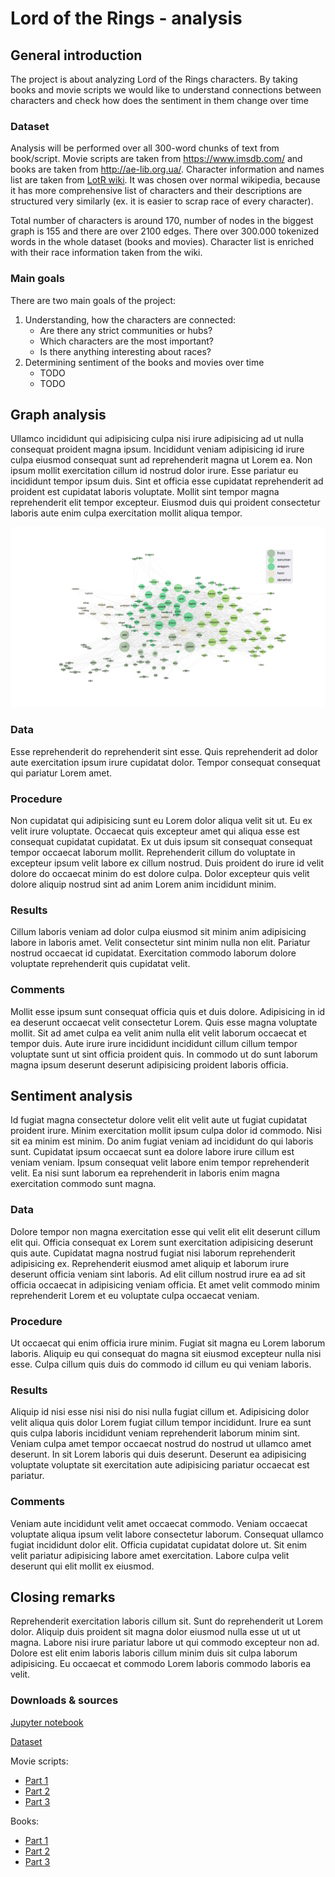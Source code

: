 # Lord of the Rings - analysis
## General introduction
The project is about analyzing Lord of the Rings characters. By taking books and movie scripts we would like to understand connections between characters and check how does the sentiment in them change over time

### Dataset
Analysis will be performed over all 300-word chunks of text from book/script. Movie scripts are taken from https://www.imsdb.com/ and books are taken from http://ae-lib.org.ua/. Character information and names list are taken from [LotR wiki]( https://lotr.fandom.com/wiki). It was chosen over normal wikipedia, because it has more comprehensive list of characters and their descriptions are structured very similarly (ex. it is easier to scrap race of every character).

Total number of characters is around 170, number of nodes in the biggest graph is 155 and there are over 2100 edges. There over 300.000 tokenized words in the whole dataset (books and movies). Character list is enriched with their race information taken from the wiki.
### Main goals
There are two main goals of the project:
1. Understanding, how the characters are connected:
    - Are there any strict communities or hubs?
    - Which characters are the most important?
    - Is there anything interesting about races?
2. Determining sentiment of the books and movies over time
    - TODO
    - TODO


## Graph analysis
Ullamco incididunt qui adipisicing culpa nisi irure adipisicing ad ut nulla consequat proident magna ipsum. Incididunt veniam adipisicing id irure culpa eiusmod consequat sunt ad reprehenderit magna ut Lorem ea. Non ipsum mollit exercitation cillum id nostrud dolor irure. Esse pariatur eu incididunt tempor ipsum duis. Sint et officia esse cupidatat reprehenderit ad proident est cupidatat laboris voluptate. Mollit sint tempor magna reprehenderit elit tempor excepteur. Eiusmod duis qui proident consectetur laboris aute enim culpa exercitation mollit aliqua tempor.

![Books community graph](https://github.com/Voodu/SocialGraphs02805/blob/webpage/docs/images/graph_comm_books.png?raw=true "Books community graph")

### Data
Esse reprehenderit do reprehenderit sint esse. Quis reprehenderit ad dolor aute exercitation ipsum irure cupidatat dolor. Tempor consequat consequat qui pariatur Lorem amet.
### Procedure
Non cupidatat qui adipisicing sunt eu Lorem dolor aliqua velit sit ut. Eu ex velit irure voluptate. Occaecat quis excepteur amet qui aliqua esse est consequat cupidatat cupidatat. Ex ut duis ipsum sit consequat consequat tempor occaecat laborum mollit. Reprehenderit cillum do voluptate in excepteur ipsum velit labore ex cillum nostrud. Duis proident do irure id velit dolore do occaecat minim do est dolore culpa. Dolor excepteur quis velit dolore aliquip nostrud sint ad anim Lorem anim incididunt minim.
### Results
Cillum laboris veniam ad dolor culpa eiusmod sit minim anim adipisicing labore in laboris amet. Velit consectetur sint minim nulla non elit. Pariatur nostrud occaecat id cupidatat. Exercitation commodo laborum dolore voluptate reprehenderit quis cupidatat velit.
### Comments
Mollit esse ipsum sunt consequat officia quis et duis dolore. Adipisicing in id ea deserunt occaecat velit consectetur Lorem. Quis esse magna voluptate mollit. Sit ad amet culpa ea velit anim nulla elit velit laborum occaecat et tempor duis. Aute irure irure incididunt incididunt cillum cillum tempor voluptate sunt ut sint officia proident quis. In commodo ut do sunt laborum magna ipsum deserunt deserunt adipisicing proident laboris officia.


## Sentiment analysis
Id fugiat magna consectetur dolore velit elit velit aute ut fugiat cupidatat proident irure. Minim exercitation mollit ipsum culpa dolor id commodo. Nisi sit ea minim est minim. Do anim fugiat veniam ad incididunt do qui laboris sunt. Cupidatat ipsum occaecat sunt ea dolore labore irure cillum est veniam veniam. Ipsum consequat velit labore enim tempor reprehenderit velit. Ea nisi sunt laborum ea reprehenderit in laboris enim magna exercitation commodo sunt magna.
### Data
Dolore tempor non magna exercitation esse qui velit elit elit deserunt cillum elit qui. Officia consequat ex Lorem sunt exercitation adipisicing deserunt quis aute. Cupidatat magna nostrud fugiat nisi laborum reprehenderit adipisicing ex. Reprehenderit eiusmod amet aliquip et laborum irure deserunt officia veniam sint laboris. Ad elit cillum nostrud irure ea ad sit officia occaecat in adipisicing veniam officia. Et amet velit commodo minim reprehenderit Lorem et eu voluptate culpa occaecat veniam.
### Procedure
Ut occaecat qui enim officia irure minim. Fugiat sit magna eu Lorem laborum laboris. Aliquip eu qui consequat do magna sit eiusmod excepteur nulla nisi esse. Culpa cillum quis duis do commodo id cillum eu qui veniam laboris.
### Results
Aliquip id nisi esse nisi nisi do nisi nulla fugiat cillum et. Adipisicing dolor velit aliqua quis dolor Lorem fugiat cillum tempor incididunt. Irure ea sunt quis culpa laboris incididunt veniam reprehenderit laborum minim sint. Veniam culpa amet tempor occaecat nostrud do nostrud ut ullamco amet deserunt. In sit Lorem laboris qui duis deserunt. Deserunt ea adipisicing voluptate voluptate sit exercitation aute adipisicing pariatur occaecat est pariatur.
### Comments
Veniam aute incididunt velit amet occaecat commodo. Veniam occaecat voluptate aliqua ipsum velit labore consectetur laborum. Consequat ullamco fugiat incididunt dolor elit. Officia cupidatat cupidatat dolore ut. Sit enim velit pariatur adipisicing labore amet exercitation. Labore culpa velit deserunt qui elit mollit ex eiusmod.

## Closing remarks
Reprehenderit exercitation laboris cillum sit. Sunt do reprehenderit ut Lorem dolor. Aliquip duis proident sit magna dolor eiusmod nulla esse ut ut ut magna. Labore nisi irure pariatur labore ut qui commodo excepteur non ad. Dolore est elit enim laboris laboris cillum minim duis sit culpa laborum adipisicing. Eu occaecat et commodo Lorem laboris commodo laboris ea velit.
### Downloads & sources
[Jupyter notebook]()

[Dataset]()

Movie scripts:
- [Part 1]()
- [Part 2]()
- [Part 3]()

Books:
- [Part 1]()
- [Part 2]()
- [Part 3]()

